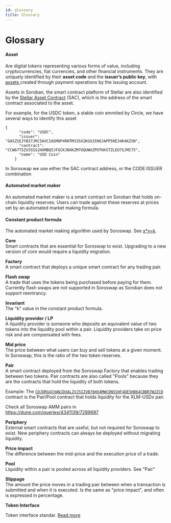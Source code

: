```yaml
---
id: glossary
title: Glossary
---
```


# Glossary

#### Asset

Are digital tokens representing various forms of value, including cryptocurrencies, fiat currencies, and other financial instruments. They are uniquely identified by their **asset code** and the **issuer’s public key**, with [assets ](https://developers.stellar.org/docs/learn/fundamentals/stellar-data-structures/assets)created through payment operations by the issuing account.

Assets in Soroban, the smart contract platform of Stellar are also identified by the [Stellar Asset Contract](https://developers.stellar.org/docs/build/guides/tokens) (SAC), which is the address of the smart contract associated to the asset. 

For example, for the USDC token, a stable coin emmited by Circle, we have several ways to identify this asset

```
{
      "code": "USDC",
      "issuer": "GA5ZSEJYB37JRC5AVCIA5MOP4RHTM335X2KGX3IHOJAPP5RE34K4KZVN",
      "contract": "CCW67TSZV3SSS2HXMBQ5JFGCKJNXKZM7UQUWUZPUTHXSTZLEO7SJMI75",
      "name": "USD Coin"
    }
```

In Soroswap we use either the SAC contract address, or the CODE:ISSUER combination

#### Automated market maker

An automated market maker is a smart contract on Soroban that holds on-chain liquidity reserves. Users can trade against these reserves at prices set by an automated market making formula.

#### Constant product formula

The automated market making algorithm used by Soroswap. See [x\*y=k](04-glossary.md#x--y--k).

**Core**\
Smart contracts that are essential for Soroswap to exist. Upgrading to a new version of core would require a liquidity migration.

**Factory**\
A smart contract that deploys a unique smart contract for any trading pair.

**Flash swap**\
A trade that uses the tokens being purchased before paying for them. Currently flash swaps are not supported in Soroswap as Soroban does not support reentrancy.

**Invariant**\
The "k" value in the constant product formula.

**Liquidity provider / LP**\
A liquidity provider is someone who deposits an equivalent value of two tokens into the liquidity pool within a pair. Liquidity providers take on price risk and are compensated with fees.

**Mid price**\
The price between what users can buy and sell tokens at a given moment. In Soroswap, this is the ratio of the two token reserves.

**Pair**\
A smart contract deployed from the Soroswap Factory that enables trading between two tokens. Pair contracts are also called "Pools" because they are the contracts that hold the liquidity of both tokens.

Example: The [`CDJDRGUCHANJDXALZVJ5IZVB76HX4MWCON5SHF4DE5HB64CBBR7W2ZCD`](https://stellar.expert/explorer/public/contract/CDJDRGUCHANJDXALZVJ5IZVB76HX4MWCON5SHF4DE5HB64CBBR7W2ZCD) contract is the Pair/Pool contract that holds liquidity for the XLM-USDx pair.

Check all Soroswap AMM pairs in https://dune.com/queries/4341139/7289687 

**Periphery**\
External smart contracts that are useful, but not required for Soroswap to exist. New periphery contracts can always be deployed without migrating liquidity.

**Price impact**\
The difference between the mid-price and the execution price of a trade.

**Pool**\
Liquidity within a pair is pooled across all liquidity providers. See "Pair"

**Slippage**\
The amount the price moves in a trading pair between when a transaction is submitted and when it is executed. Is the same as "price impact", and often is expressed in percentage.

**Token Interface**

Token interface standar. [Read more](https://developers.stellar.org/docs/smart-contracts/tokens/token-interface)

